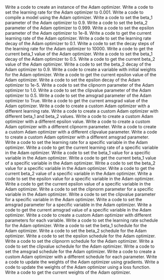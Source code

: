 Write a code to create an instance of the Adam optimizer.
Write a code to set the learning rate for the Adam optimizer to 0.001.
Write a code to compile a model using the Adam optimizer.
Write a code to set the beta_1 parameter of the Adam optimizer to 0.9.
Write a code to set the beta_2 parameter of the Adam optimizer to 0.999.
Write a code to set the epsilon parameter of the Adam optimizer to 1e-8.
Write a code to get the current learning rate of the Adam optimizer.
Write a code to set the learning rate decay of the Adam optimizer to 0.1.
Write a code to set the decay steps of the learning rate for the Adam optimizer to 10000.
Write a code to get the current beta_1 value of the Adam optimizer.
Write a code to set the beta_1 decay of the Adam optimizer to 0.5.
Write a code to get the current beta_2 value of the Adam optimizer.
Write a code to set the beta_2 decay of the Adam optimizer to 0.9.
Write a code to create a variable with initial weights for the Adam optimizer.
Write a code to get the current epsilon value of the Adam optimizer.
Write a code to set the epsilon decay of the Adam optimizer to 1e-5.
Write a code to set the clipnorm parameter of the Adam optimizer to 1.0.
Write a code to set the clipvalue parameter of the Adam optimizer to 0.5.
Write a code to set the amsgrad parameter of the Adam optimizer to True.
Write a code to get the current amsgrad value of the Adam optimizer.
Write a code to create a custom Adam optimizer with a different learning rate.
Write a code to create a custom Adam optimizer with different beta_1 and beta_2 values.
Write a code to create a custom Adam optimizer with a different epsilon value.
Write a code to create a custom Adam optimizer with a different clipnorm parameter.
Write a code to create a custom Adam optimizer with a different clipvalue parameter.
Write a code to create a custom Adam optimizer with a different amsgrad parameter.
Write a code to set the learning rate for a specific variable in the Adam optimizer.
Write a code to get the current learning rate of a specific variable in the Adam optimizer.
Write a code to set the beta_1 value for a specific variable in the Adam optimizer.
Write a code to get the current beta_1 value of a specific variable in the Adam optimizer.
Write a code to set the beta_2 value for a specific variable in the Adam optimizer.
Write a code to get the current beta_2 value of a specific variable in the Adam optimizer.
Write a code to set the epsilon value for a specific variable in the Adam optimizer.
Write a code to get the current epsilon value of a specific variable in the Adam optimizer.
Write a code to set the clipnorm parameter for a specific variable in the Adam optimizer.
Write a code to set the clipvalue parameter for a specific variable in the Adam optimizer.
Write a code to set the amsgrad parameter for a specific variable in the Adam optimizer.
Write a code to get the current amsgrad value of a specific variable in the Adam optimizer.
Write a code to create a custom Adam optimizer with different parameters for each variable.
Write a code to set the learning rate schedule for the Adam optimizer.
Write a code to set the beta_1 schedule for the Adam optimizer.
Write a code to set the beta_2 schedule for the Adam optimizer.
Write a code to set the epsilon schedule for the Adam optimizer.
Write a code to set the clipnorm schedule for the Adam optimizer.
Write a code to set the clipvalue schedule for the Adam optimizer.
Write a code to set the amsgrad schedule for the Adam optimizer.
Write a code to create a custom Adam optimizer with a different schedule for each parameter.
Write a code to update the weights of the Adam optimizer using gradients.
Write a code to update the weights of the Adam optimizer using a loss function.
Write a code to get the current weights of the Adam optimizer.